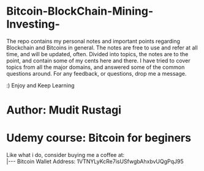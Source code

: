 # Bitcoin-BlockChain-Mining-Investing-
The repo contains my personal notes and important points regarding Blockchain and Bitcoins in general. The notes are free to use and refer at all time, and will be updated, often. Divided into topics, the notes are to the point, and contain some of my cents here and there. I have tried to cover topics from all the major domains, and answered some of the common questions around. For any feedback, or questions, drop me a message. 


:) Enjoy and Keep Learning

# Author: Mudit Rustagi
# Udemy course: Bitcoin for beginers

Like what i do, consider buying me a coffee at:  
	|--- Bitcoin Wallet Address: 1VTNYLyKcRe7isUSfwgbAhxbvUQgPqJ95
